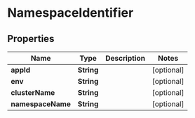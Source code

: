 

# NamespaceIdentifier


## Properties

| Name | Type | Description | Notes |
|------------ | ------------- | ------------- | -------------|
|**appId** | **String** |  |  [optional] |
|**env** | **String** |  |  [optional] |
|**clusterName** | **String** |  |  [optional] |
|**namespaceName** | **String** |  |  [optional] |



